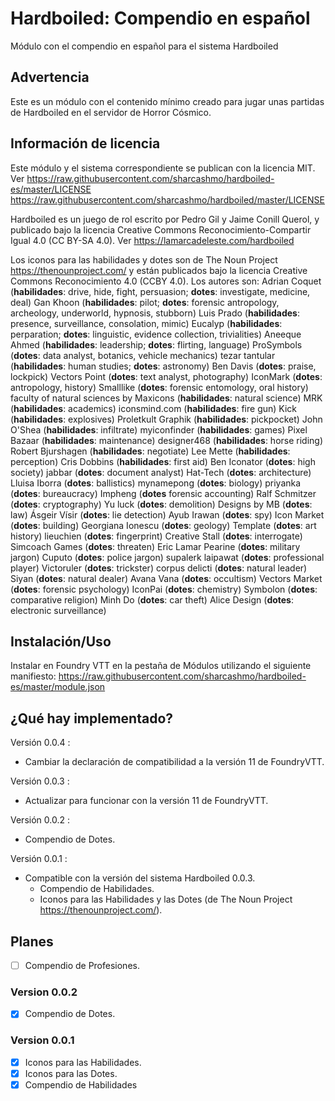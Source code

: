 # Hardboiled: Compendio en español

Módulo con el compendio en español para el sistema Hardboiled

## Advertencia

Este es un módulo con el contenido mínimo creado para jugar unas partidas de Hardboiled en el servidor de Horror Cósmico.

## Información de licencia

Este módulo y el sistema correspondiente se publican con la licencia MIT. Ver
<https://raw.githubusercontent.com/sharcashmo/hardboiled-es/master/LICENSE>
<https://raw.githubusercontent.com/sharcashmo/hardboiled/master/LICENSE>

Hardboiled es un juego de rol escrito por Pedro Gil y Jaime Conill Querol, y publicado bajo la licencia
Creative Commons Reconocimiento-Compartir Igual 4.0 (CC BY-SA 4.0). Ver
<https://lamarcadeleste.com/hardboiled>

Los iconos para las habilidades y dotes son de The Noun Project <https://thenounproject.com/> y están
publicados bajo la licencia Creative Commons Reconocimiento 4.0 (CCBY 4.0). Los autores son:
Adrian Coquet (**habilidades**: drive, hide, fight, persuasion; **dotes**: investigate, medicine, deal)
Gan Khoon (**habilidades**: pilot; **dotes**: forensic antropology, archeology, underworld, hypnosis, stubborn)
Luis Prado (**habilidades**: presence, surveillance, consolation, mimic)
Eucalyp (**habilidades**: perparation; **dotes**: linguistic, evidence collection, trivialities)
Aneeque Ahmed (**habilidades**: leadership; **dotes**: flirting, language)
ProSymbols (**dotes**: data analyst, botanics, vehicle mechanics)
tezar tantular (**habilidades**: human studies; **dotes**: astronomy)
Ben Davis (**dotes**: praise, lockpick)
Vectors Point (**dotes**: text analyst, photography)
IconMark (**dotes**: antropology, history)
Smalllike (**dotes**: forensic entomology, oral history)
faculty of natural sciences by Maxicons (**habilidades**: natural science)
MRK (**habilidades**: academics)
iconsmind.com (**habilidades**: fire gun)
Kick (**habilidades**: explosives)
Proletkult Graphik (**habilidades**: pickpocket)
John O'Shea (**habilidades**: infiltrate)
myiconfinder (**habilidades**: games)
Pixel Bazaar (**habilidades**: maintenance)
designer468 (**habilidades**: horse riding)
Robert Bjurshagen (**habilidades**: negotiate)
Lee Mette (**habilidades**: perception)
Cris Dobbins (**habilidades**: first aid)
Ben Iconator (**dotes**: high society)
jabbar (**dotes**: document analyst) 
Hat-Tech (**dotes**: architecture)
Lluisa Iborra (**dotes**: ballistics)
mynamepong (**dotes**: biology)
priyanka (**dotes**: bureaucracy)
Impheng (**dotes** forensic accounting)
Ralf Schmitzer (**dotes**: cryptography)
Yu luck (**dotes**: demolition)
Designs by MB (**dotes**: law)
Ásgeir Vísir (**dotes**: lie detection)
Ayub Irawan (**dotes**: spy)
Icon Market (**dotes**: building)
Georgiana Ionescu (**dotes**: geology)
Template (**dotes**: art history)
lieuchien (**dotes**: fingerprint)
Creative Stall (**dotes**: interrogate)
Simcoach Games (**dotes**: threaten)
Eric Lamar Pearine (**dotes**: military jargon)
Cuputo (**dotes**: police jargon)
supalerk laipawat (**dotes**: professional player)
Victoruler (**dotes**: trickster)
corpus delicti (**dotes**: natural leader)
Siyan (**dotes**: natural dealer)
Avana Vana (**dotes**: occultism)
Vectors Market (**dotes**: forensic psychology)
IconPai (**dotes**: chemistry)
Symbolon (**dotes**: comparative religion)
Minh Do (**dotes**: car theft)
Alice Design (**dotes**: electronic surveillance)

## Instalación/Uso

Instalar en Foundry VTT en la pestaña de Módulos utilizando el siguiente manifiesto:
<https://raw.githubusercontent.com/sharcashmo/hardboiled-es/master/module.json>  

## ¿Qué hay implementado?

Versión 0.0.4 :

* Cambiar la declaración de compatibilidad a la versión 11 de FoundryVTT.

Versión 0.0.3 :

* Actualizar para funcionar con la versión 11 de FoundryVTT.

Versión 0.0.2 :

* Compendio de Dotes.

Versión 0.0.1 :

* Compatible con la versión del sistema Hardboiled 0.0.3.
  * Compendio de Habilidades.
  * Iconos para las Habilidades y las Dotes (de The Noun Project <https://thenounproject.com/>).

## Planes

* [ ] Compendio de Profesiones.

### Version 0.0.2

* [X] Compendio de Dotes.

### Version 0.0.1

* [X] Iconos para las Habilidades.
* [X] Iconos para las Dotes.
* [X] Compendio de Habilidades
